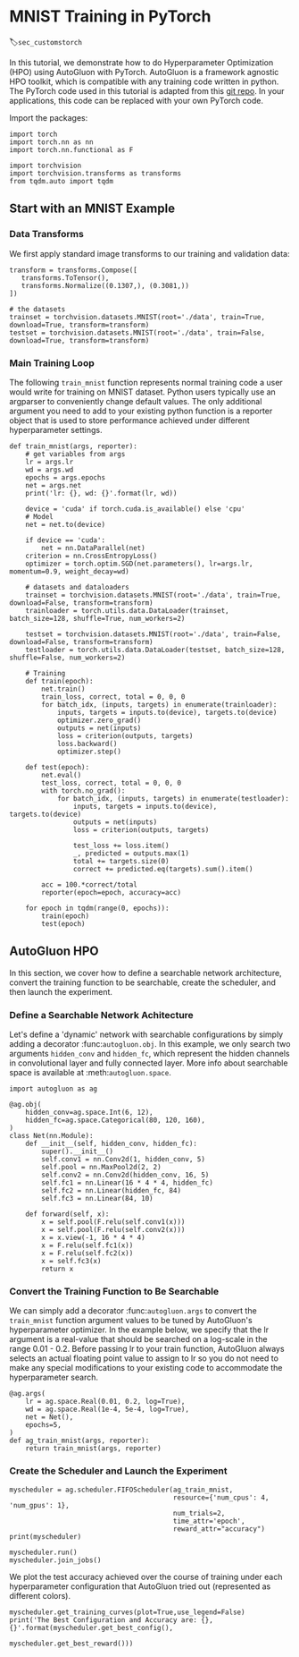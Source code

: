 # MNIST Training in PyTorch
:label:`sec_customstorch`

In this tutorial, we demonstrate how to do Hyperparameter Optimization (HPO) using AutoGluon with PyTorch.
AutoGluon is a framework agnostic HPO toolkit, which is compatible with any training code written in python. The PyTorch code used in this tutorial is adapted from this [git repo](https://github.com/kuangliu/pytorch-cifar). In your applications, this code can be replaced with your own PyTorch code.

Import the packages:

```{.python .input}
import torch
import torch.nn as nn
import torch.nn.functional as F

import torchvision
import torchvision.transforms as transforms
from tqdm.auto import tqdm
```

## Start with an MNIST Example

### Data Transforms

We first apply standard image transforms to our training and validation data:

```{.python .input}
transform = transforms.Compose([
   transforms.ToTensor(),
   transforms.Normalize((0.1307,), (0.3081,))
])

# the datasets
trainset = torchvision.datasets.MNIST(root='./data', train=True, download=True, transform=transform)
testset = torchvision.datasets.MNIST(root='./data', train=False, download=True, transform=transform)
```

### Main Training Loop

The following `train_mnist` function represents normal training code a user would write for
training on MNIST dataset. Python users typically use an argparser to conveniently
change default values. The only additional argument you need to add to your existing python function is a reporter object that is used to store performance achieved under different hyperparameter settings.

```{.python .input}
def train_mnist(args, reporter):
    # get variables from args
    lr = args.lr
    wd = args.wd
    epochs = args.epochs
    net = args.net
    print('lr: {}, wd: {}'.format(lr, wd))

    device = 'cuda' if torch.cuda.is_available() else 'cpu'
    # Model
    net = net.to(device)

    if device == 'cuda':
        net = nn.DataParallel(net)
    criterion = nn.CrossEntropyLoss()
    optimizer = torch.optim.SGD(net.parameters(), lr=args.lr, momentum=0.9, weight_decay=wd)

    # datasets and dataloaders
    trainset = torchvision.datasets.MNIST(root='./data', train=True, download=False, transform=transform)
    trainloader = torch.utils.data.DataLoader(trainset, batch_size=128, shuffle=True, num_workers=2)

    testset = torchvision.datasets.MNIST(root='./data', train=False, download=False, transform=transform)
    testloader = torch.utils.data.DataLoader(testset, batch_size=128, shuffle=False, num_workers=2)

    # Training
    def train(epoch):
        net.train()
        train_loss, correct, total = 0, 0, 0
        for batch_idx, (inputs, targets) in enumerate(trainloader):
            inputs, targets = inputs.to(device), targets.to(device)
            optimizer.zero_grad()
            outputs = net(inputs)
            loss = criterion(outputs, targets)
            loss.backward()
            optimizer.step()

    def test(epoch):
        net.eval()
        test_loss, correct, total = 0, 0, 0
        with torch.no_grad():
            for batch_idx, (inputs, targets) in enumerate(testloader):
                inputs, targets = inputs.to(device), targets.to(device)
                outputs = net(inputs)
                loss = criterion(outputs, targets)

                test_loss += loss.item()
                _, predicted = outputs.max(1)
                total += targets.size(0)
                correct += predicted.eq(targets).sum().item()

        acc = 100.*correct/total
        reporter(epoch=epoch, accuracy=acc)

    for epoch in tqdm(range(0, epochs)):
        train(epoch)
        test(epoch)
```
## AutoGluon HPO

In this section, we cover how to define a searchable network architecture, convert the training function to be searchable, create the scheduler, and then launch the experiment.

### Define a Searchable Network Achitecture

Let's define a 'dynamic' network with searchable configurations by simply adding a decorator :func:`autogluon.obj`. In this example, we only search two arguments `hidden_conv` and
`hidden_fc`, which represent the hidden channels in convolutional layer and fully connected layer. 
More info about searchable space is available at :meth:`autogluon.space`.

```{.python .input}
import autogluon as ag

@ag.obj(
    hidden_conv=ag.space.Int(6, 12),
    hidden_fc=ag.space.Categorical(80, 120, 160),
)
class Net(nn.Module):
    def __init__(self, hidden_conv, hidden_fc):
        super().__init__()
        self.conv1 = nn.Conv2d(1, hidden_conv, 5)
        self.pool = nn.MaxPool2d(2, 2)
        self.conv2 = nn.Conv2d(hidden_conv, 16, 5)
        self.fc1 = nn.Linear(16 * 4 * 4, hidden_fc)
        self.fc2 = nn.Linear(hidden_fc, 84)
        self.fc3 = nn.Linear(84, 10)

    def forward(self, x):
        x = self.pool(F.relu(self.conv1(x)))
        x = self.pool(F.relu(self.conv2(x)))
        x = x.view(-1, 16 * 4 * 4)
        x = F.relu(self.fc1(x))
        x = F.relu(self.fc2(x))
        x = self.fc3(x)
        return x
```

### Convert the Training Function to Be Searchable

We can simply add a decorator :func:`autogluon.args` to convert the `train_mnist` function argument values to be tuned by AutoGluon's hyperparameter optimizer. In the example below, we specify that the lr argument is a real-value that should be searched on a log-scale in the range 0.01 - 0.2. Before passing lr to your train function, AutoGluon always selects an actual floating point value to assign to lr so you do not need to make any special modifications to your existing code to accommodate the hyperparameter search.

```{.python .input}
@ag.args(
    lr = ag.space.Real(0.01, 0.2, log=True),
    wd = ag.space.Real(1e-4, 5e-4, log=True),
    net = Net(),
    epochs=5,
)
def ag_train_mnist(args, reporter):
    return train_mnist(args, reporter)
```



### Create the Scheduler and Launch the Experiment

```{.python .input}
myscheduler = ag.scheduler.FIFOScheduler(ag_train_mnist,
                                         resource={'num_cpus': 4, 'num_gpus': 1},
                                         num_trials=2,
                                         time_attr='epoch',
                                         reward_attr="accuracy")
print(myscheduler)

```

```{.python .input}
myscheduler.run()
myscheduler.join_jobs()
```

We plot the test accuracy achieved over the course of training under each hyperparameter configuration that AutoGluon tried out (represented as different colors).

```{.python .input}
myscheduler.get_training_curves(plot=True,use_legend=False)
print('The Best Configuration and Accuracy are: {}, {}'.format(myscheduler.get_best_config(),
                                                               myscheduler.get_best_reward()))
```
